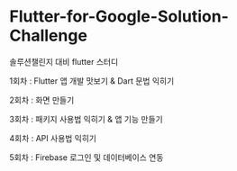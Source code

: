 # Flutter-for-Google-Solution-Challenge

솔루션챌린지 대비 flutter 스터디


1회차 : Flutter 앱 개발 맛보기 & Dart 문법 익히기

2회차 : 화면 만들기

3회차 : 패키지 사용법 익히기 & 앱 기능 만들기

4회차 : API 사용법 익히기

5회차 : Firebase 로그인 및 데이터베이스 연동
